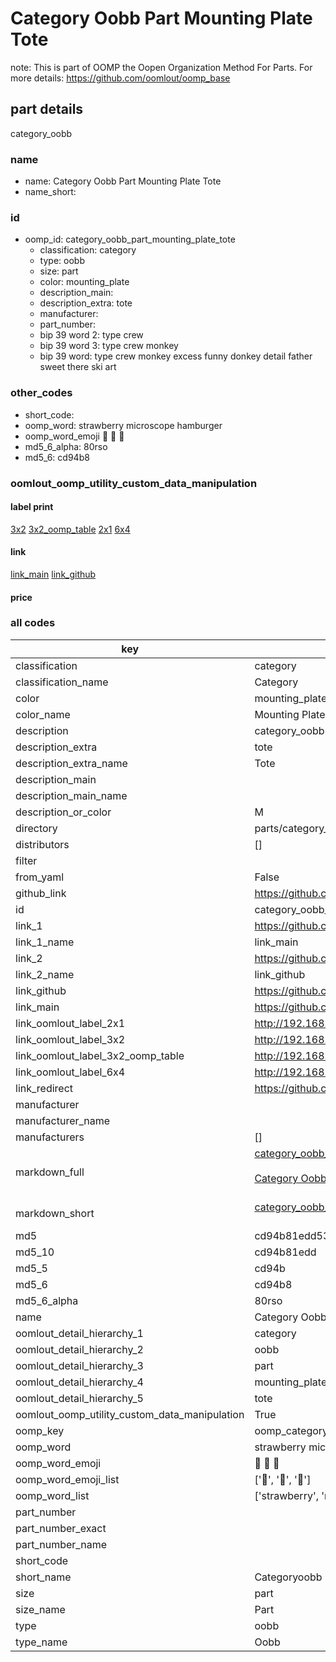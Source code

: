 # Category Oobb Part Mounting Plate Tote  

note: This is part of OOMP the Oopen Organization Method For Parts. For more details: https://github.com/oomlout/oomp_base

##  part details
  



category_oobb



### name
* name: Category Oobb Part Mounting Plate Tote
* name_short: 
### id
* oomp_id: category_oobb_part_mounting_plate_tote
  * classification: category
  * type: oobb
  * size: part
  * color: mounting_plate
  * description_main: 
  * description_extra: tote
  * manufacturer: 
  * part_number: 
  * bip 39 word 2: type crew
  * bip 39 word 3: type crew monkey
  * bip 39 word: type crew monkey excess funny donkey detail father sweet there ski art

### other_codes
* short_code: 
* oomp_word: strawberry microscope hamburger
* oomp_word_emoji :strawberry: :microscope: :hamburger:
* md5_6_alpha: 80rso
* md5_6: cd94b8






### oomlout_oomp_utility_custom_data_manipulation
#### label print
[3x2](http://192.168.1.245:1112/?label=oomp%2080rso)
[3x2_oomp_table](http://192.168.1.108:1112/?label=oomp%2080rso)
[2x1](http://192.168.1.242:1112/?label=oomp%2080rso)
[6x4](http://192.168.1.55:1112/?label=oomp%2080rso)    

#### link

[link_main](https://github.com/oomlout/oomlout_oomp_version_1_messy/tree/main/parts/category_oobb_part_mounting_plate_tote) [link_github](https://github.com/oomlout/oomlout_oomp_version_1_messy/tree/main/parts/category_oobb_part_mounting_plate_tote)                             

#### price







### all codes 
| key | value |  
| --- | --- |  
| classification | category |  
| classification_name | Category |  
| color | mounting_plate |  
| color_name | Mounting Plate |  
| description | category_oobb |  
| description_extra | tote |  
| description_extra_name | Tote |  
| description_main |  |  
| description_main_name |  |  
| description_or_color | M  |  
| directory | parts/category_oobb_part_mounting_plate_tote |  
| distributors | [] |  
| filter |  |  
| from_yaml | False |  
| github_link | https://github.com/oomlout/oomlout_oomp_part_src/tree/main/parts/category_oobb_part_mounting_plate_tote |  
| id | category_oobb_part_mounting_plate_tote |  
| link_1 | https://github.com/oomlout/oomlout_oomp_version_1_messy/tree/main/parts/category_oobb_part_mounting_plate_tote |  
| link_1_name | link_main |  
| link_2 | https://github.com/oomlout/oomlout_oomp_version_1_messy/tree/main/parts/category_oobb_part_mounting_plate_tote |  
| link_2_name | link_github |  
| link_github | https://github.com/oomlout/oomlout_oomp_version_1_messy/tree/main/parts/category_oobb_part_mounting_plate_tote |  
| link_main | https://github.com/oomlout/oomlout_oomp_version_1_messy/tree/main/parts/category_oobb_part_mounting_plate_tote |  
| link_oomlout_label_2x1 | http://192.168.1.242:1112/?label=oomp%2080rso |  
| link_oomlout_label_3x2 | http://192.168.1.245:1112/?label=oomp%2080rso |  
| link_oomlout_label_3x2_oomp_table | http://192.168.1.108:1112/?label=oomp%2080rso |  
| link_oomlout_label_6x4 | http://192.168.1.55:1112/?label=oomp%2080rso |  
| link_redirect | https://github.com/oomlout/oomlout_oomp_version_1_messy/tree/main/parts/category_oobb_part_mounting_plate_tote |  
| manufacturer |  |  
| manufacturer_name |  |  
| manufacturers | [] |  
| markdown_full | [category_oobb_part_mounting_plate_tote](none)<br>[](none)<br>[Category Oobb Part Mounting Plate Tote](none)<br><br> |  
| markdown_short | [category_oobb_part_mounting_plate_tote](none)<br><br> |  
| md5 | cd94b81edd53a78904af14e91e4cd75e |  
| md5_10 | cd94b81edd |  
| md5_5 | cd94b |  
| md5_6 | cd94b8 |  
| md5_6_alpha | 80rso |  
| name | Category Oobb Part Mounting Plate Tote |  
| oomlout_detail_hierarchy_1 | category |  
| oomlout_detail_hierarchy_2 | oobb |  
| oomlout_detail_hierarchy_3 | part |  
| oomlout_detail_hierarchy_4 | mounting_plate |  
| oomlout_detail_hierarchy_5 | tote |  
| oomlout_oomp_utility_custom_data_manipulation | True |  
| oomp_key | oomp_category_oobb_part_mounting_plate_tote |  
| oomp_word | strawberry microscope hamburger |  
| oomp_word_emoji | :strawberry: :microscope: :hamburger: |  
| oomp_word_emoji_list | [':strawberry:', ':microscope:', ':hamburger:'] |  
| oomp_word_list | ['strawberry', 'microscope', 'hamburger'] |  
| part_number |  |  
| part_number_exact |  |  
| part_number_name |  |  
| short_code |  |  
| short_name | Categoryoobb |  
| size | part |  
| size_name | Part |  
| type | oobb |  
| type_name | Oobb |  
